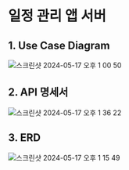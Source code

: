 # 일정 관리 앱 서버
## 1. Use Case Diagram
![스크린샷 2024-05-17 오후 1 00 50](https://github.com/HyeonjinChoi/Schedule-Management/assets/63872787/fdd7c50f-6f35-45be-a982-20e895c7548e)
## 2. API 명세서
![스크린샷 2024-05-17 오후 1 36 22](https://github.com/HyeonjinChoi/Schedule-Management/assets/63872787/46aac5a3-9ff6-47db-b078-523d62f58f5c)
## 3. ERD
![스크린샷 2024-05-17 오후 1 15 49](https://github.com/HyeonjinChoi/Schedule-Management/assets/63872787/4570649b-8af9-4cf6-85d5-9e946a602670)


